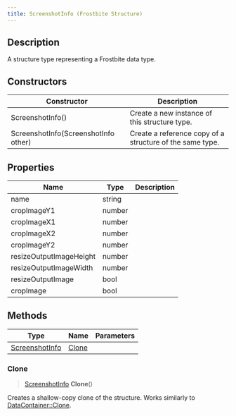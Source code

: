 ```yaml
---
title: ScreenshotInfo (Frostbite Structure)
---
```

## Description

A structure type representing a Frostbite data type.

## Constructors

| Constructor                          | Description                                              |
| ------------------------------------ | -------------------------------------------------------- |
| ScreenshotInfo()                     | Create a new instance of this structure type.            |
| ScreenshotInfo(ScreenshotInfo other) | Create a reference copy of a structure of the same type. |

## Properties

| Name                    | Type   | Description |
| ----------------------- | ------ | ----------- |
| name                    | string |             |
| cropImageY1             | number |             |
| cropImageX1             | number |             |
| cropImageX2             | number |             |
| cropImageY2             | number |             |
| resizeOutputImageHeight | number |             |
| resizeOutputImageWidth  | number |             |
| resizeOutputImage       | bool   |             |
| cropImage               | bool   |             |

## Methods

| Type                             | Name            | Parameters |
| -------------------------------- | --------------- | ---------- |
| [ScreenshotInfo](ScreenshotInfo) | [Clone](#clone) |            |

### Clone

> [ScreenshotInfo](ScreenshotInfo) **Clone**()

Creates a shallow-copy clone of the structure. Works similarly to [DataContainer::Clone](/vext/ref/cls/shr/datacontainer#clone).

